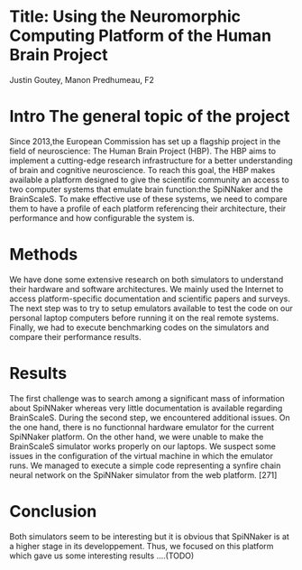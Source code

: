
# Title: Using the Neuromorphic Computing Platform of the Human Brain Project
Justin Goutey, Manon Predhumeau, F2

# Intro The general topic of the project
Since 2013,the European Commission has set up a flagship project in the field of neuroscience: The Human Brain Project (HBP). The HBP aims to implement a cutting-edge research infrastructure for a better understanding of brain and cognitive neuroscience. To reach this goal, the HBP makes available a platform designed to give the scientific community an access to two computer systems that emulate brain function:the SpiNNaker and the BrainScaleS. To make effective use of these systems, we need to compare them to have a profile of each platform referencing their architecture, their performance and how configurable the system is.

# Methods
We have done some extensive research on both simulators to understand their hardware and software architectures. We mainly used the Internet to access platform-specific documentation and scientific papers and surveys. The next step was to try to setup emulators available to test the code on our personal laptop computers before running it on the real remote systems. Finally, we had to execute benchmarking codes on the simulators and compare their performance results.
# Results
The first challenge was to search among a significant mass of information about SpiNNaker whereas very little documentation is available regarding BrainScaleS. During the second step, we encountered additional issues. On the one hand, there is no functionnal hardware emulator for the current SpiNNaker platform. On the other hand, we were unable to make the BrainScaleS simulator works properly on our laptops. We suspect some issues in the configuration of the virtual machine in which the emulator runs. We managed to execute a simple code representing a synfire chain neural network on the SpiNNaker simulator from the web platform. [271]

# Conclusion
Both simulators seem to be interesting but it is obvious that SpiNNaker is at a higher stage in its developpement. Thus, we focused on this platform which gave us some interesting results ....(TODO)

